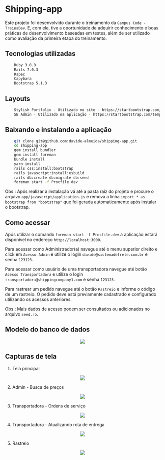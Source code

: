 # Shipping-app
Este projeto foi desenvolvido durante o treinamento da `Campus Code - TreinaDev`. E, com ele, tive a oportunidade de adquirir conhecimento e boas práticas de desenvolvimento baseadas em testes, além de ser utilizado como avaliação da primeira etapa do treinamento.

## Tecnologias utilizadas

```bash
    Ruby 3.0.0
    Rails 7.0.3
    Rspec
    Capybara
    Bootstrap 5.1.3
```

## Layouts

```bash
    Stylish Portfolio - Utilizado no site - https://startbootstrap.com/theme/stylish-portfolio
    SB Admin - Utilizado na aplicação - https://startbootstrap.com/template/sb-admin
```

## Baixando e instalando a aplicação

```bash
    git clone git@github.com:davide-almeida/shipping-app.git
    cd shipping-app
    gem install bundler
    gem install foreman
    bundle install
    yarn install
    rails css:install:bootstrap
    rails javascript:install:esbuild
    rails db:create db:migrate db:seed
    foreman start -f Procfile.dev
```
Obs.: Após realizar a instalação vá até a pasta raiz do projeto e procure o arquivo `app/javascript/application.js` e remova a linha `import * as bootstrap from "bootstrap"` que foi gerada automaticamente após instalar o bootstrap.

## Como acessar
Após utilizar o comando `foreman start -f Procfile.dev` a aplicação estará disponível no endereço `http://localhost:3000`.

Para acessar como Administrador(a) navegue até o menu superior direito e click em `Acesso Admin` e utilize o login `davide@sistemadefrete.com.br` e senha `123123`. 

Para acessar como usuário de uma transportadora navegue até botão `Acesso Transportadora` e utilize o login `transportadora@shippingcompany1.com` e senha `123123`.

Para rastrear um pedido navegue até o botão `Rastreio` e informe o código de um rastreio. O pedido deve está previamente cadastrado e configurado utilizando os acessos anteriores.

Obs.: Mais dados de acesso podem ser consultados ou adicionados no arquivo `seed.rb`.

## Modelo do banco de dados
<div align="center">
    <img src="https://user-images.githubusercontent.com/85287720/170897498-6c40f59d-c873-4a16-a3be-41610329e4fb.png">
</div>

## Capturas de tela
1. Tela principal
<div align="center">
    <img src="https://user-images.githubusercontent.com/85287720/170899714-1dff6251-e371-4093-ad10-bda805752631.png">
</div>

2. Admin - Busca de preços
<div align="center">
    <img src="https://user-images.githubusercontent.com/85287720/170899975-a691d03c-3f76-45e9-bd86-62fddf355cfc.png">
</div>

3. Transportadora - Ordens de serviço
<div align="center">
    <img src="https://user-images.githubusercontent.com/85287720/170900531-a83108d1-4a4d-4ff9-8418-8e4a3e2534e8.png">
</div>

4. Transportadora - Atualizando rota de entrega
<div align="center">
    <img src="https://user-images.githubusercontent.com/85287720/170900803-8efb4212-6b7b-41bd-8f94-03fbb487706c.png">
</div>

5. Rastreio
<div align="center">
    <img src="https://user-images.githubusercontent.com/85287720/170900988-0f8a8610-da86-4f8e-bc68-18a442abbf1a.png">
</div>

